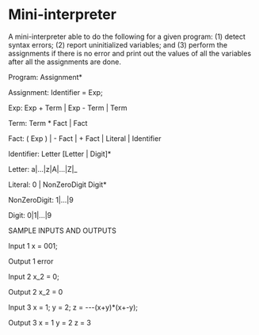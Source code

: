 # Mini-interpreter
A mini-interpreter able to do the following for a given program: 
  (1) detect syntax errors; 
  (2) report uninitialized variables; and 
  (3) perform the assignments if there is no error and print out the values of all the variables after all the assignments are done.
  
Program:
	Assignment*

Assignment:
	Identifier = Exp;

Exp: 
	Exp + Term | Exp - Term | Term

Term:
	Term * Fact  | Fact

Fact:
	( Exp ) | - Fact | + Fact | Literal | Identifier

Identifier:
     	Letter [Letter | Digit]*

Letter:
	a|...|z|A|...|Z|_

Literal:
	0 | NonZeroDigit Digit*
		
NonZeroDigit:
	1|...|9

Digit:
	0|1|...|9
  

SAMPLE INPUTS AND OUTPUTS

Input 1
x = 001;

Output 1
error

Input 2
x_2 = 0;

Output 2
x_2 = 0

Input 3
x = 1;
y = 2;
z = ---(x+y)*(x+-y);

Output 3
x = 1
y = 2
z = 3
